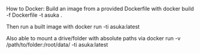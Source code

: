 How to Docker:
Build an image from a provided Dockerfile with
    docker build -f Dockerfile -t asuka .

Then run a built image with
    docker run -ti asuka:latest

Also able to mount a drive/folder with absolute paths via
    docker run -v /path/to/folder:/root/data/ -ti asuka:latest
